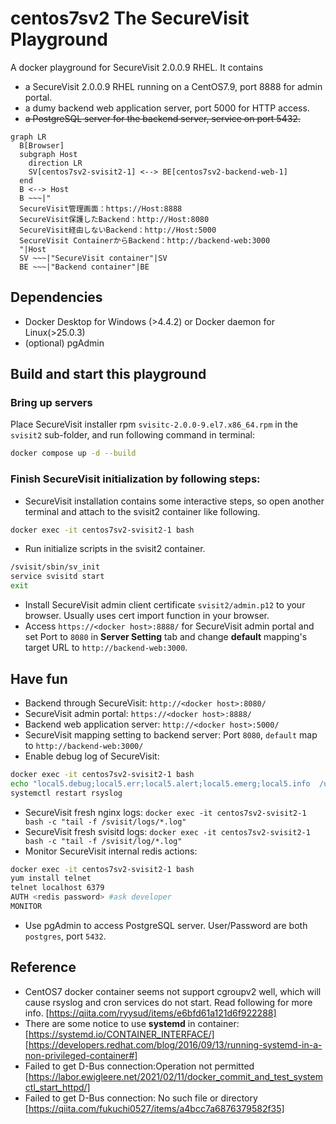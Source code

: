 # centos7sv2 The SecureVisit Playground

A docker playground for SecureVisit 2.0.0.9 RHEL.
It contains
- a SecureVisit 2.0.0.9 RHEL running on a CentOS7.9, port 8888 for admin portal.
- a dumy backend web application server, port 5000 for HTTP access.
- ~~a PostgreSQL server for the backend server, service on port 5432.~~
```mermaid
graph LR
  B[Browser]
  subgraph Host
    direction LR
    SV[centos7sv2-svisit2-1] <--> BE[centos7sv2-backend-web-1] 
  end
  B <--> Host
  B ~~~|"
  SecureVisit管理画面：https://Host:8888
  SecureVisit保護したBackend：http://Host:8080
  SecureVisit経由しないBackend：http://Host:5000
  SecureVisit ContainerからBackend：http://backend-web:3000
  "|Host
  SV ~~~|"SecureVisit container"|SV
  BE ~~~|"Backend container"|BE
```
## Dependencies
- Docker Desktop for Windows (>4.4.2) or Docker daemon for Linux(>25.0.3)
- (optional) pgAdmin

## Build and start this playground
### Bring up servers
Place SecureVisit installer rpm `svisitc-2.0.0-9.el7.x86_64.rpm` in the `svisit2` sub-folder, and run following command in terminal:
```bash
docker compose up -d --build
```
### Finish SecureVisit initialization by following steps:  
- SecureVisit installation contains some interactive steps, so open another terminal and attach to the svisit2 container like following. 
```bash
docker exec -it centos7sv2-svisit2-1 bash
```
- Run initialize scripts in the svisit2 container.
```bash
/svisit/sbin/sv_init
service svisitd start
exit
```
- Install SecureVisit admin client certificate `svisit2/admin.p12` to your browser. Usually uses cert import function in your browser.
- Access `https://<docker host>:8888/` for SecureVisit admin portal and set Port to `8080` in **Server Setting** tab and change **default** mapping's target URL to `http://backend-web:3000`.

## Have fun
- Backend through SecureVisit: `http://<docker host>:8080/`
- SecureVisit admin portal: `https://<docker host>:8888/`
- Backend web application server: `http://<docker host>:5000/` 
- SecureVisit mapping setting to backend server: Port `8080`, `default` map to `http://backend-web:3000/`
- Enable debug log of SecureVisit:
```bash
docker exec -it centos7sv2-svisit2-1 bash
echo "local5.debug;local5.err;local5.alert;local5.emerg;local5.info  /usr/local/svisit/log/sv.debug.log" >> /etc/rsyslog.conf
systemctl restart rsyslog
``` 
- SecureVisit fresh nginx logs: `docker exec -it centos7sv2-svisit2-1 bash -c "tail -f /svisit/logs/*.log"`
- SecureVisit fresh svisitd logs: `docker exec -it centos7sv2-svisit2-1 bash -c "tail -f /svisit/log/*.log"`
- Monitor SecureVisit internal redis actions:
```bash
docker exec -it centos7sv2-svisit2-1 bash
yum install telnet
telnet localhost 6379
AUTH <redis password> #ask developer
MONITOR
```
- Use pgAdmin to access PostgreSQL server. User/Password are both `postgres`, port `5432`.

## Reference
- CentOS7 docker container seems not support cgroupv2 well, which will cause rsyslog and cron services do not start. Read following for more info.
[https://qiita.com/ryysud/items/e6bfd61a121d6f922288]
- There are some notice to use **systemd** in container:
[https://systemd.io/CONTAINER_INTERFACE/]
[https://developers.redhat.com/blog/2016/09/13/running-systemd-in-a-non-privileged-container#]
- Failed to get D-Bus connection:Operation not permitted
[https://labor.ewigleere.net/2021/02/11/docker_commit_and_test_systemctl_start_httpd/]
- Failed to get D-Bus connection: No such file or directory
[https://qiita.com/fukuchi0527/items/a4bcc7a6876379582f35]

